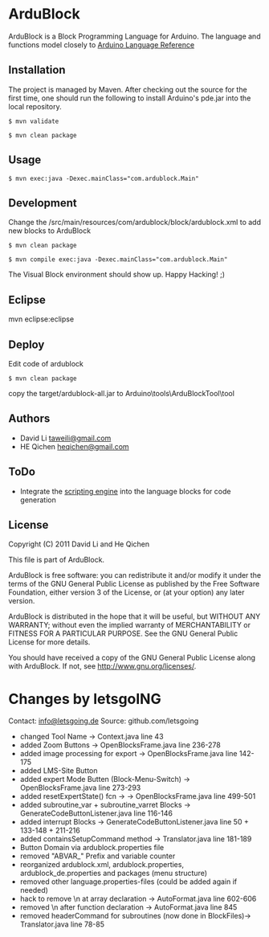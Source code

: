 ArduBlock
======

ArduBlock is a Block Programming Language for Arduino. The language and functions model closely to [Arduino Language Reference](http://arduino.cc/en/Reference/HomePage)


Installation
----
The project is managed by Maven. After checking out the source for the first time, one should run the following to install Arduino's pde.jar into the local repository. 

	$ mvn validate
	
	$ mvn clean package

Usage
----

	$ mvn exec:java -Dexec.mainClass="com.ardublock.Main"

Development
----
Change the /src/main/resources/com/ardublock/block/ardublock.xml to add new blocks to ArduBlock

	$ mvn clean package

	$ mvn compile exec:java -Dexec.mainClass="com.ardublock.Main"

The Visual Block environment should show up. Happy Hacking! ;) 


Eclipse
---------
mvn eclipse:eclipse

Deploy
----
Edit code of ardublock

	$ mvn clean package

copy the target/ardublock-all.jar to Arduino\tools\ArduBlockTool\tool

Authors
----
* David Li taweili@gmail.com
* HE Qichen heqichen@gmail.com


ToDo
----
* Integrate the [scripting engine](http://java.sun.com/developer/technicalArticles/J2SE/Desktop/scripting/) into the language blocks for code generation

License
----

Copyright (C) 2011 David Li and He Qichen

This file is part of ArduBlock.

ArduBlock is free software: you can redistribute it and/or modify
it under the terms of the GNU General Public License as published by
the Free Software Foundation, either version 3 of the License, or
(at your option) any later version.

ArduBlock is distributed in the hope that it will be useful,
but WITHOUT ANY WARRANTY; without even the implied warranty of
MERCHANTABILITY or FITNESS FOR A PARTICULAR PURPOSE.  See the
GNU General Public License for more details.

You should have received a copy of the GNU General Public License
along with ArduBlock.  If not, see <http://www.gnu.org/licenses/>.



Changes by letsgoING
=====================
Contact: 	info@letsgoing.de
Source:		github.com/letsgoing

- changed Tool Name -> Context.java line 43
- added Zoom Buttons -> OpenBlocksFrame.java line 236-278
- added image processing for export -> OpenBlocksFrame.java line 142-175
- added LMS-Site Button
- added expert Mode Butten (Block-Menu-Switch) -> OpenBlocksFrame.java line 273-293
- added resetExpertState() fcn -> -> OpenBlocksFrame.java line 499-501
- added subroutine_var + subroutine_varret Blocks -> GenerateCodeButtonListener.java line 116-146
- added interrupt Blocks -> GenerateCodeButtonListener.java line 50 + 133-148 + 211-216
- added containsSetupCommand method -> Translator.java line 181-189
- Button Domain via ardublock.properties file
- removed "ABVAR_" Prefix and variable counter 
- reorganized ardublock.xml,  ardublock.properties, ardublock_de.properties and packages (menu structure)
- removed other language.properties-files (could be added again if needed)
- hack to remove \n at array declaration -> AutoFormat.java line 602-606
- removed \n after function declaration  -> AutoFormat.java line 845
- removed headerCommand for subroutines (now done in BlockFiles)-> Translator.java line 78-85
